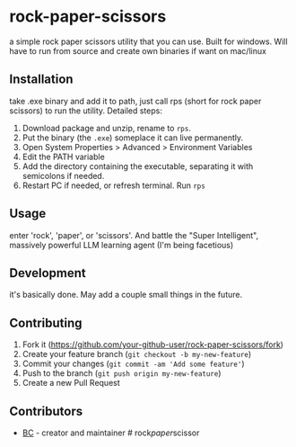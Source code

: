 # rock-paper-scissors
a simple rock paper scissors utility that you can use. Built for windows. Will have to run from source and create own binaries if want on mac/linux

## Installation
take .exe binary and add it to path, just call rps (short for rock paper scissors) to run the utility. Detailed steps:
1. Download package and unzip, rename to `rps`.
2. Put the binary (the `.exe`) someplace it can live permanently.
3. Open System Properties > Advanced > Environment Variables
4. Edit the PATH variable
5. Add the directory containing the executable, separating it with semicolons if needed.
6. Restart PC if needed, or refresh terminal. Run `rps`

## Usage
enter 'rock', 'paper', or 'scissors'. And battle the "Super Intelligent", massively powerful LLM learning agent (I'm being facetious)

## Development
it's basically done. May add a couple small things in the future.

## Contributing
1. Fork it (<https://github.com/your-github-user/rock-paper-scissors/fork>)
2. Create your feature branch (`git checkout -b my-new-feature`)
3. Commit your changes (`git commit -am 'Add some feature'`)
4. Push to the branch (`git push origin my-new-feature`)
5. Create a new Pull Request

## Contributors
- [BC](https://github.com/your-github-user) - creator and maintainer
#   r o c k _ p a p e r _ s c i s s o r 
 
 
